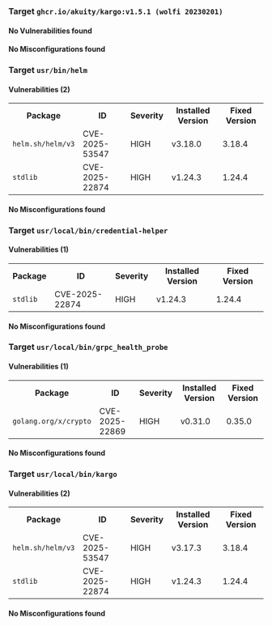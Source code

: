 
<h3>Target <code>ghcr.io/akuity/kargo:v1.5.1 (wolfi 20230201)</code></h3>
<h4>No Vulnerabilities found</h4>
<h4>No Misconfigurations found</h4>
<h3>Target <code>usr/bin/helm</code></h3>
<h4>Vulnerabilities (2)</h4>
<table>
    <tr>
        <th>Package</th>
        <th>ID</th>
        <th>Severity</th>
        <th>Installed Version</th>
        <th>Fixed Version</th>
    </tr>
    <tr>
        <td><code>helm.sh/helm/v3</code></td>
        <td>CVE-2025-53547</td>
        <td>HIGH</td>
        <td>v3.18.0</td>
        <td>3.18.4</td>
    </tr>
    <tr>
        <td><code>stdlib</code></td>
        <td>CVE-2025-22874</td>
        <td>HIGH</td>
        <td>v1.24.3</td>
        <td>1.24.4</td>
    </tr>
</table>
<h4>No Misconfigurations found</h4>
<h3>Target <code>usr/local/bin/credential-helper</code></h3>
<h4>Vulnerabilities (1)</h4>
<table>
    <tr>
        <th>Package</th>
        <th>ID</th>
        <th>Severity</th>
        <th>Installed Version</th>
        <th>Fixed Version</th>
    </tr>
    <tr>
        <td><code>stdlib</code></td>
        <td>CVE-2025-22874</td>
        <td>HIGH</td>
        <td>v1.24.3</td>
        <td>1.24.4</td>
    </tr>
</table>
<h4>No Misconfigurations found</h4>
<h3>Target <code>usr/local/bin/grpc_health_probe</code></h3>
<h4>Vulnerabilities (1)</h4>
<table>
    <tr>
        <th>Package</th>
        <th>ID</th>
        <th>Severity</th>
        <th>Installed Version</th>
        <th>Fixed Version</th>
    </tr>
    <tr>
        <td><code>golang.org/x/crypto</code></td>
        <td>CVE-2025-22869</td>
        <td>HIGH</td>
        <td>v0.31.0</td>
        <td>0.35.0</td>
    </tr>
</table>
<h4>No Misconfigurations found</h4>
<h3>Target <code>usr/local/bin/kargo</code></h3>
<h4>Vulnerabilities (2)</h4>
<table>
    <tr>
        <th>Package</th>
        <th>ID</th>
        <th>Severity</th>
        <th>Installed Version</th>
        <th>Fixed Version</th>
    </tr>
    <tr>
        <td><code>helm.sh/helm/v3</code></td>
        <td>CVE-2025-53547</td>
        <td>HIGH</td>
        <td>v3.17.3</td>
        <td>3.18.4</td>
    </tr>
    <tr>
        <td><code>stdlib</code></td>
        <td>CVE-2025-22874</td>
        <td>HIGH</td>
        <td>v1.24.3</td>
        <td>1.24.4</td>
    </tr>
</table>
<h4>No Misconfigurations found</h4>
